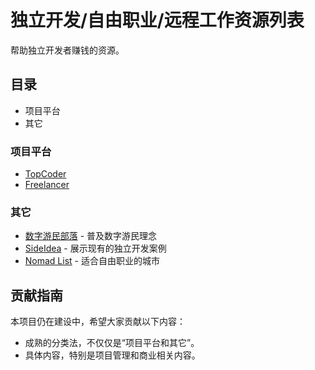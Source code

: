 # 独立开发/自由职业/远程工作资源列表

帮助独立开发者赚钱的资源。

## 目录

+   项目平台
+   其它

### 项目平台

*   [TopCoder](https://www.topcoder.com/)
*   [Freelancer](https://www.freelancer.com/)

### 其它

*   [数字游民部落](https://jarodise.com/) - 普及数字游民理念
*   [SideIdea](http://sideidea.com/) - 展示现有的独立开发案例
*   [Nomad List](https://nomadlist.com/) - 适合自由职业的城市

## 贡献指南

本项目仍在建设中，希望大家贡献以下内容：

+   成熟的分类法，不仅仅是“项目平台和其它”。
+   具体内容，特别是项目管理和商业相关内容。
